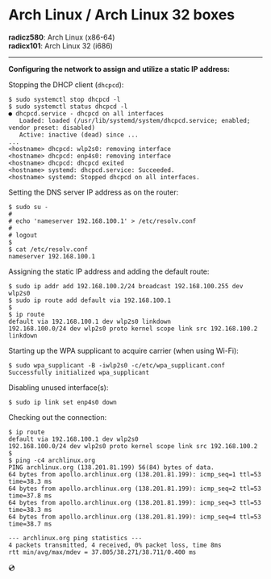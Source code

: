 # Arch Linux / Arch Linux 32 boxes

**radicz580**: Arch Linux (x86-64)
<br />**radicx101**: Arch Linux 32 (i686)

---

**Configuring the network to assign and utilize a static IP address:**

Stopping the DHCP client (`dhcpcd`):

```
$ sudo systemctl stop dhcpcd -l
$ sudo systemctl status dhcpcd -l
● dhcpcd.service - dhcpcd on all interfaces
   Loaded: loaded (/usr/lib/systemd/system/dhcpcd.service; enabled; vendor preset: disabled)
   Active: inactive (dead) since ...
...
<hostname> dhcpcd: wlp2s0: removing interface
<hostname> dhcpcd: enp4s0: removing interface
<hostname> dhcpcd: dhcpcd exited
<hostname> systemd: dhcpcd.service: Succeeded.
<hostname> systemd: Stopped dhcpcd on all interfaces.
```

Setting the DNS server IP address as on the router:

```
$ sudo su -
#
# echo 'nameserver 192.168.100.1' > /etc/resolv.conf
#
# logout
$
$ cat /etc/resolv.conf
nameserver 192.168.100.1
```

Assigning the static IP address and adding the default route:

```
$ sudo ip addr add 192.168.100.2/24 broadcast 192.168.100.255 dev wlp2s0
$ sudo ip route add default via 192.168.100.1
$
$ ip route
default via 192.168.100.1 dev wlp2s0 linkdown
192.168.100.0/24 dev wlp2s0 proto kernel scope link src 192.168.100.2 linkdown
```

Starting up the WPA supplicant to acquire carrier (when using Wi-Fi):

```
$ sudo wpa_supplicant -B -iwlp2s0 -c/etc/wpa_supplicant.conf
Successfully initialized wpa_supplicant
```

Disabling unused interface(s):

```
$ sudo ip link set enp4s0 down
```

Checking out the connection:

```
$ ip route
default via 192.168.100.1 dev wlp2s0
192.168.100.0/24 dev wlp2s0 proto kernel scope link src 192.168.100.2
$
$ ping -c4 archlinux.org
PING archlinux.org (138.201.81.199) 56(84) bytes of data.
64 bytes from apollo.archlinux.org (138.201.81.199): icmp_seq=1 ttl=53 time=38.3 ms
64 bytes from apollo.archlinux.org (138.201.81.199): icmp_seq=2 ttl=53 time=37.8 ms
64 bytes from apollo.archlinux.org (138.201.81.199): icmp_seq=3 ttl=53 time=38.3 ms
64 bytes from apollo.archlinux.org (138.201.81.199): icmp_seq=4 ttl=53 time=38.7 ms

--- archlinux.org ping statistics ---
4 packets transmitted, 4 received, 0% packet loss, time 8ms
rtt min/avg/max/mdev = 37.805/38.271/38.711/0.400 ms
```

:cd:

